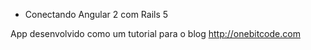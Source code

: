 * Conectando Angular 2 com Rails 5

App desenvolvido como um tutorial para o blog http://onebitcode.com

